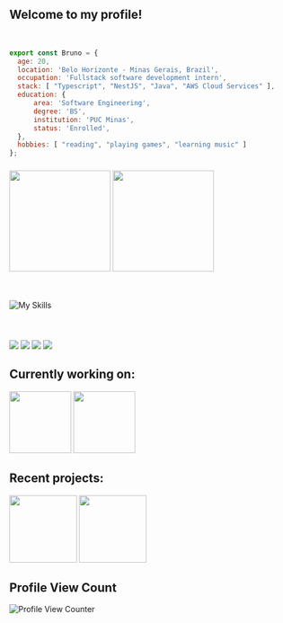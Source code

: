 ## Welcome to my profile!

<br />

```js
export const Bruno = {
  age: 20,
  location: 'Belo Horizonte - Minas Gerais, Brazil',
  occupation: 'Fullstack software development intern',
  stack: [ "Typescript", "NestJS", "Java", "AWS Cloud Services" ],
  education: {
      area: 'Software Engineering',
      degree: 'BS',
      institution: 'PUC Minas',
      status: 'Enrolled',
  },
  hobbies: [ "reading", "playing games", "learning music" ]
};
```

###

<div>
  <img height="180em" width="auto" src="https://github-readme-stats.vercel.app/api?username=brunopdt&theme=aura_dark&show_icons=true"/>
  <img height="180em" width="auto" src="https://github-readme-stats.vercel.app/api/top-langs/?username=brunopdt&layout=compact&langs_count=7&theme=aura_dark"/>
</div>

<br />
<br />

![My Skills](https://skillicons.dev/icons?i=ts,nest,nodejs,aws,react,materialui,jest,java,postman,mysql,prisma,linux&perline=12)

<br />
    
###
  <a href = "mailto:bruno.pduarte0@gmail.com"><img src="https://img.shields.io/badge/Gmail-D14836?style=for-the-badge&logo=gmail&logoColor=white" target="_blank"></a>
  <a href = "https://www.linkedin.com/in/brunopduarte/" target="_blank"><img src="https://img.shields.io/badge/linkedin-%230077B5.svg?style=for-the-badge&logo=linkedin&logoColor=white" target="_blank"></a>
  <a href = "https://api.whatsapp.com/send?phone=5531991470591&text=ol%C3%A1%2C%20vim%20pelo%20seu%20perfil%20do%20GitHub!%20"><img src="https://img.shields.io/badge/WhatsApp-25D366?style=for-the-badge&logo=whatsapp&logoColor=white" target="_blank"></a>
  <a href="https://discordapp.com/users/363004143813525506/" target="_blank"><img src="https://img.shields.io/badge/Discord-7289DA?style=for-the-badge&logo=discord&logoColor=white" target="_blank"></a> 


## **Currently working on:**

<a href="https://github.com/brunopdt/examemais-react-csharp"><img src="https://github-readme-stats.vercel.app/api/pin/?username=brunopdt&repo=examemais-react-csharp&title_color=F73C7B&text_color=F2F2F2&bg_color=393359&border_color=121111&icon_color=F2F2F2&border_radius=20" height="110"/></a>
<a href="https://github.com/brunopdt/notes-app-django"><img src="https://github-readme-stats.vercel.app/api/pin/?username=brunopdt&repo=notes-app-django&title_color=F73C7B&text_color=F2F2F2&bg_color=393359&border_color=121111&icon_color=F2F2F2&border_radius=20" height="110"/></a>


## **Recent projects:**

<a href="https://github.com/brunopdt/estrelinha-nestjs-react"><img src="https://github-readme-stats.vercel.app/api/pin/?username=brunopdt&repo=estrelinha-nestjs-react&title_color=F73C7B&text_color=F2F2F2&bg_color=393359&border_color=121111&icon_color=F2F2F2&border_radius=20" height="120"/></a>
<a href="https://github.com/brunopdt/optimization-algorithms-csharp"><img src="https://github-readme-stats.vercel.app/api/pin/?username=brunopdt&repo=optimization-algorithms-csharp&title_color=F73C7B&text_color=F2F2F2&bg_color=393359&border_color=121111&icon_color=F2F2F2&border_radius=20" height="120"/></a>


## Profile View Count
![Profile View Counter](https://profile-counter.glitch.me/brunopdt/count.svg)
 

</div>
